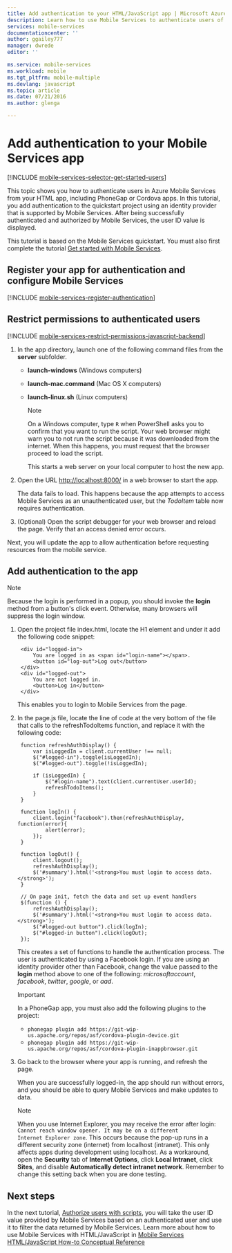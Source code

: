 ```yaml
---
title: Add authentication to your HTML/JavaScript app | Microsoft Azure
description: Learn how to use Mobile Services to authenticate users of your HTML app through a variety of identity providers, including Google, Facebook, Twitter, and Microsoft account.
services: mobile-services
documentationcenter: ''
author: ggailey777
manager: dwrede
editor: ''

ms.service: mobile-services
ms.workload: mobile
ms.tgt_pltfrm: mobile-multiple
ms.devlang: javascript
ms.topic: article
ms.date: 07/21/2016
ms.author: glenga

---
```

# Add authentication to your Mobile Services app
[!INCLUDE [mobile-services-selector-get-started-users](../../includes/mobile-services-selector-get-started-users.md)]

This topic shows you how to authenticate users in Azure Mobile Services from your HTML app, including PhoneGap or Cordova apps.  In this tutorial, you add authentication to the quickstart project using an identity provider that is supported by Mobile Services. After being successfully authenticated and authorized by Mobile Services, the user ID value is displayed.  

This tutorial is based on the Mobile Services quickstart. You must also first complete the tutorial [Get started with Mobile Services](mobile-services-html-get-started.md). 

## <a name="register"></a>Register your app for authentication and configure Mobile Services
[!INCLUDE [mobile-services-register-authentication](../../includes/mobile-services-register-authentication.md)]

## <a name="permissions"></a>Restrict permissions to authenticated users
[!INCLUDE [mobile-services-restrict-permissions-javascript-backend](../../includes/mobile-services-restrict-permissions-javascript-backend.md)]

1. In the app directory, launch one of the following command files from the **server** subfolder.
   
   * **launch-windows** (Windows computers) 
   * **launch-mac.command** (Mac OS X computers)
   * **launch-linux.sh** (Linux computers)
     
     > [!NOTE]
     > On a Windows computer, type `R` when PowerShell asks you to confirm that you want to run the script. Your web browser might warn you to not run the script because it was downloaded from the internet. When this happens, you must request that the browser proceed to load the script.
     > 
     > 
     
     This starts a web server on your local computer to host the new app.
2. Open the URL <a href="http://localhost:8000/" target="_blank">http://localhost:8000/</a> in a web browser to start the app. 
   
    The data fails to load. This happens because the app attempts to access Mobile Services as an unauthenticated user, but the *TodoItem* table now requires authentication.
3. (Optional) Open the script debugger for your web browser and reload the page. Verify that an access denied error occurs. 

Next, you will update the app to allow authentication before requesting resources from the mobile service.

## <a name="add-authentication"></a>Add authentication to the app
> [!NOTE]
> Because the login is performed in a popup, you should invoke the **login** method from a button's click event. Otherwise, many browsers will suppress the login window.
> 
> 

1. Open the project file index.html, locate the H1 element and under it add the following code snippet:
   
        <div id="logged-in">
            You are logged in as <span id="login-name"></span>.
            <button id="log-out">Log out</button>
        </div>
        <div id="logged-out">
            You are not logged in.
            <button>Log in</button>
        </div>
   
    This enables you to login to Mobile Services from the page.
2. In the page.js file, locate the line of code at the very bottom of the file that calls to the refreshTodoItems function, and replace it with the following code: 
   
        function refreshAuthDisplay() {
            var isLoggedIn = client.currentUser !== null;
            $("#logged-in").toggle(isLoggedIn);
            $("#logged-out").toggle(!isLoggedIn);
   
            if (isLoggedIn) {
                $("#login-name").text(client.currentUser.userId);
                refreshTodoItems();
            }
        }
   
        function logIn() {
            client.login("facebook").then(refreshAuthDisplay, function(error){
                alert(error);
            });
        }
   
        function logOut() {
            client.logout();
            refreshAuthDisplay();
            $('#summary').html('<strong>You must login to access data.</strong>');
        }
   
        // On page init, fetch the data and set up event handlers
        $(function () {
            refreshAuthDisplay();
            $('#summary').html('<strong>You must login to access data.</strong>');            
            $("#logged-out button").click(logIn);
            $("#logged-in button").click(logOut);
        });
   
    This creates a set of functions to handle the authentication process. The user is authenticated by using a Facebook login. If you are using an identity provider other than Facebook, change the value passed to the **login** method above to one of the following: *microsoftaccount*, *facebook*, *twitter*, *google*, or *aad*.
   
   > [!IMPORTANT]
   > In a PhoneGap app, you must also add the following plugins to the project:
   > <ul><li><code>phonegap plugin add https://git-wip-us.apache.org/repos/asf/cordova-plugin-device.git</code></li>
   > <li><code>phonegap plugin add https://git-wip-us.apache.org/repos/asf/cordova-plugin-inappbrowser.git</code></li></ul>
   > 
3. Go back to the browser where your app is running, and refresh the page. 
   
    When you are successfully logged-in, the app should run without errors, and you should be able to query Mobile Services and make updates to data.
   
   > [!NOTE]
   > When you use Internet Explorer, you may receive the error after login: <code>Cannot reach window opener. It may be on a different Internet Explorer zone</code>. This occurs because the pop-up runs in a different security zone (internet) from localhost (intranet). This only affects apps during development using localhost. As a workaround, open the **Security** tab of **Internet Options**, click **Local Intranet**, click **Sites**, and disable **Automatically detect intranet network**. Remember to change this setting back when you are done testing.
   > 
   > 

## <a name="next-steps"> </a>Next steps
In the next tutorial, [Authorize users with scripts](mobile-services-javascript-backend-service-side-authorization.md), you will take the user ID value provided by Mobile Services based on an authenticated user and use it to filter the data returned by Mobile Services. Learn more about how to use Mobile Services with HTML/JavaScript in [Mobile Services HTML/JavaScript How-to Conceptual Reference](mobile-services-html-how-to-use-client-library.md)

<!-- Anchors. -->
[Register your app for authentication and configure Mobile Services]: #register
[Restrict table permissions to authenticated users]: #permissions
[Add authentication to the app]: #add-authentication
[Next Steps]:#next-steps

<!-- Images. -->

[4]: ./media/mobile-services-html-get-started-users/mobile-services-selection.png
[5]: ./media/mobile-services-html-get-started-users/mobile-service-uri.png
[13]: ./media/mobile-services-html-get-started-users/mobile-identity-tab.png
[14]: ./media/mobile-services-html-get-started-users/mobile-portal-data-tables.png
[15]: ./media/mobile-services-html-get-started-users/mobile-portal-change-table-perms.png

<!-- URLs. -->
[Get started with Mobile Services]: mobile-services-html-get-started.md
[Authorize users with scripts]: mobile-services-javascript-backend-service-side-authorization.md
[Mobile Services HTML/JavaScript How-to Conceptual Reference]: mobile-services-html-how-to-use-client-library.md

